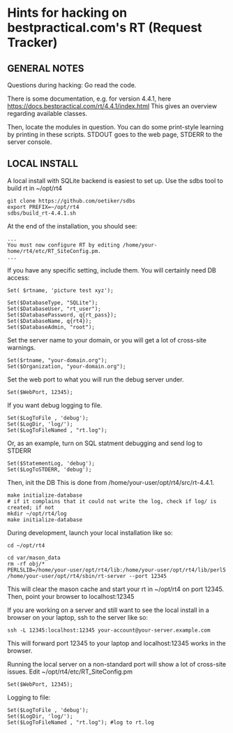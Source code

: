 Hints for hacking on bestpractical.com's RT (Request Tracker)
======

GENERAL NOTES
-------------
Questions during hacking: Go read the code.

There is some documentation, e.g. for version 4.4.1, here https://docs.bestpractical.com/rt/4.4.1/index.html
This gives an overview regarding available classes.

Then, locate the modules in question. You can do some print-style learning by printing in these scripts. STDOUT goes to the web page, STDERR to the server console.

LOCAL INSTALL
-------------

A local install with SQLite backend is easiest to set up.
Use the sdbs tool to build rt in ~/opt/rt4

    git clone https://github.com/oetiker/sdbs
    export PREFIX=~/opt/rt4
    sdbs/build_rt-4.4.1.sh

At the end of the installation, you should see:

    ...
    You must now configure RT by editing /home/your-home/rt4/etc/RT_SiteConfig.pm.
    ...

If you have any specific setting, include them.
You will certainly need DB access:

    Set( $rtname, 'picture test xyz');

    Set($DatabaseType, "SQLite");
    Set($DatabaseUser, "rt_user");
    Set($DatabasePassword, q{rt_pass});
    Set($DatabaseName, q{rt4});
    Set($DatabaseAdmin, "root");

Set the server name to your domain, or you will get a lot of cross-site warnings.

    Set($rtname, "your-domain.org");
    Set($Organization, "your-domain.org");

Set the web port to what you will run the debug server under.

    Set($WebPort, 12345);

If you want debug logging to file.

    Set($LogToFile , 'debug');
    Set($LogDir, 'log/');
    Set($LogToFileNamed , "rt.log");

Or, as an example, turn on SQL statment debugging and send log to STDERR

    Set($StatementLog, 'debug');
    Set($LogToSTDERR, 'debug');

Then, init the DB
This is done from /home/your-user/opt/rt4/src/rt-4.4.1.

    make initialize-database
    # if it complains that it could not write the log, check if log/ is created; if not
    mkdir ~/opt/rt4/log
    make initialize-database

During development, launch your local installation like so:

    cd ~/opt/rt4

    cd var/mason_data
    rm -rf obj/*
    PERL5LIB=/home/your-user/opt/rt4/lib:/home/your-user/opt/rt4/lib/perl5 /home/your-user/opt/rt4/sbin/rt-server --port 12345

This will clear the mason cache and start your rt in ~/opt/rt4 on port 12345.
Then, point your browser to localhost:12345

If you are working on a server and still want to see the local install in a browser on your laptop, ssh to the server like so:

    ssh -L 12345:localhost:12345 your-account@your-server.example.com

This will forward port 12345 to your laptop and localhost:12345 works in the browser.

Running the local server on a non-standard port will show a lot of cross-site issues.
Edit ~/opt/rt4/etc/RT_SiteConfig.pm

    Set($WebPort, 12345);

Logging to file:

    Set($LogToFile , 'debug');
    Set($LogDir, 'log/');
    Set($LogToFileNamed , "rt.log"); #log to rt.log

